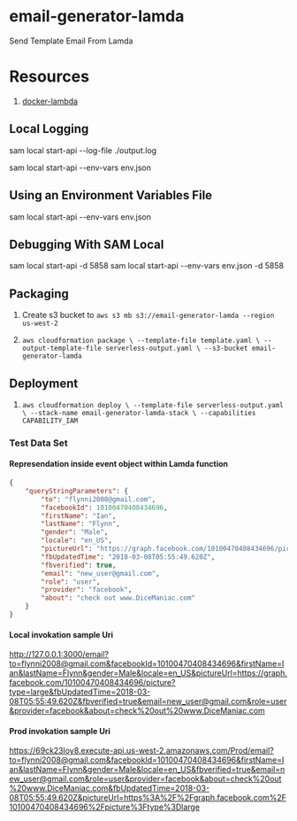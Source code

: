 # email-generator-lamda
Send Template Email From Lamda

# Resources
1. [docker-lambda](https://github.com/lambci/docker-lambda)


## Local Logging
sam local start-api --log-file ./output.log

sam local start-api --env-vars env.json

## Using an Environment Variables File
sam local start-api --env-vars env.json

## Debugging With SAM Local
sam local start-api -d 5858
sam local start-api --env-vars env.json -d 5858

## Packaging
1. Create s3 bucket to `aws s3 mb s3://email-generator-lamda --region us-west-2`

2. `aws cloudformation package \
   --template-file template.yaml \
   --output-template-file serverless-output.yaml \
   --s3-bucket email-generator-lamda`

## Deployment
1. `aws cloudformation deploy \
   --template-file serverless-output.yaml \
   --stack-name email-generator-lamda-stack \
   --capabilities CAPABILITY_IAM`


### Test Data Set

#### Represendation inside event object within Lamda function
```json
{
    "queryStringParameters": {
        "to": "flynni2008@gmail.com",
        "facebookId": 10100470408434696,
        "firstName": "Ian",
        "lastName": "Flynn",
        "gender": "Male",
        "locale": "en_US",
        "pictureUrl": "https://graph.facebook.com/10100470408434696/picture?type=large",
        "fbUpdatedTime": "2018-03-08T05:55:49.620Z",
        "fbverified": true,
        "email": "new_user@gmail.com",
        "role": "user",
        "provider": "facebook",
        "about": "check out www.DiceManiac.com"
    }
}
```


#### Local invokation sample Uri 
http://127.0.0.1:3000/email?to=flynni2008@gmail.com&facebookId=10100470408434696&firstName=Ian&lastName=Flynn&gender=Male&locale=en_US&pictureUrl=https://graph.facebook.com/10100470408434696/picture?type=large&fbUpdatedTime=2018-03-08T05:55:49.620Z&fbverified=true&email=new_user@gmail.com&role=user&provider=facebook&about=check%20out%20www.DiceManiac.com


#### Prod invokation sample Uri 
https://69ck23loy8.execute-api.us-west-2.amazonaws.com/Prod/email?to=flynni2008@gmail.com&facebookId=10100470408434696&firstName=Ian&lastName=Flynn&gender=Male&locale=en_US&fbverified=true&email=new_user@gmail.com&role=user&provider=facebook&about=check%20out%20www.DiceManiac.com&fbUpdatedTime=2018-03-08T05:55:49.620Z&pictureUrl=https%3A%2F%2Fgraph.facebook.com%2F10100470408434696%2Fpicture%3Ftype%3Dlarge